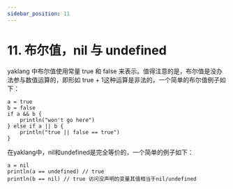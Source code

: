 ```yaml
---
sidebar_position: 11
---
```


# 11. 布尔值，nil 与 undefined

yaklang 中布尔值使用常量 true 和 false 来表示。值得注意的是，布尔值是没办法参与数值运算的，即形如 true + 1这种运算是非法的，一个简单的布尔值例子如下：

    a = true
    b = false
    if a && b {
        println("won't go here")
    } else if a || b {
        println("true || false == true")
    }

在yaklang中，nil和undefined是完全等价的，一个简单的例子如下：

    a = nil
    println(a == undefined) // true
    println(b == nil) // true 访问没声明的变量其值相当于nil/undefined